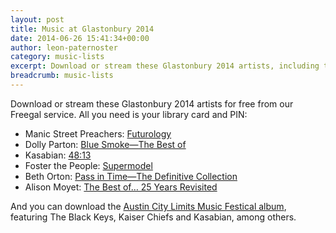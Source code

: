 ```yaml
---
layout: post
title: Music at Glastonbury 2014
date: 2014-06-26 15:41:34+00:00
author: leon-paternoster
category: music-lists
excerpt: Download or stream these Glastonbury 2014 artists, including the Manic Street Preachers, Beth Orton and Dolly Parton.
breadcrumb: music-lists
---
```

Download or stream these Glastonbury 2014 artists for free from our Freegal service. All you need is your library card and PIN:

  * Manic Street Preachers: [Futurology](http://suffolklibraries.freegalmusic.com/artists/view/TWFuaWMgU3RyZWV0IFByZWFjaGVycw==/29002389/c29ueQ)
  * Dolly Parton: [Blue Smoke—The Best of](http://suffolklibraries.freegalmusic.com/artists/view/RG9sbHkgUGFydG9u/29239319/c29ueQ)
  * Kasabian: [48:13](http://suffolklibraries.freegalmusic.com/artists/view/S2FzYWJpYW4=/29116177/c29ueQ)
  * Foster the People: [Supermodel](http://suffolklibraries.freegalmusic.com/artists/view/Rm9zdGVyIFRoZSBQZW9wbGU=/28825384/c29ueQ)
  * Beth Orton: [Pass in Time—The Definitive Collection](http://suffolklibraries.freegalmusic.com/artists/view/QmV0aCBPcnRvbg==/2648860/c29ueQ)
  * Alison Moyet: [The Best of… 25 Years Revisited](http://suffolklibraries.freegalmusic.com/artists/view/QWxpc29uIE1veWV0/21314543/c29ueQ)

And you can download the [Austin City Limits Music Festical album](http://suffolklibraries.freegalmusic.com/artists/view/S2Fpc2VyIENoaWVmcw==/147831/aW9kYQ), featuring The Black Keys, Kaiser Chiefs and Kasabian, among others.
